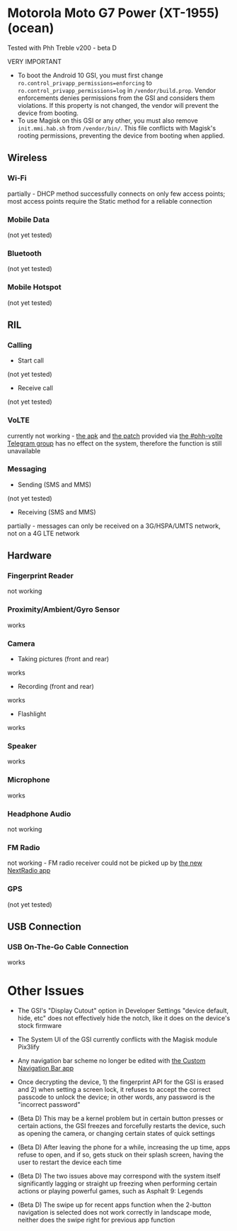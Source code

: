 # Motorola Moto G7 Power (XT-1955) (ocean)

Tested with Phh Treble v200 - beta D

VERY IMPORTANT
- To boot the Android 10 GSI, you must first change `ro.control_privapp_permissions=enforcing` to `ro.control_privapp_permissions=log` in `/vendor/build.prop`. Vendor enforcements denies permissions from the GSI and considers them violations. If this property is not changed, the vendor will prevent the device from booting.
- To use Magisk on this GSI or any other, you must also remove `init.mmi.hab.sh` from `/vendor/bin/`. This file conflicts with Magisk's rooting permissions, preventing the device from booting when applied.

## Wireless

### Wi-Fi

partially - DHCP method successfully connects on only few access points; most access points require the Static method for a reliable connection

### Mobile Data

(not yet tested)

### Bluetooth

(not yet tested)

### Mobile Hotspot

(not yet tested)

## RIL

### Calling

- Start call

(not yet tested)

- Receive call

(not yet tested)

### VoLTE

currently not working - [the apk](https://t.me/R3SPX_UPDATES/459) and [the patch](https://t.me/R3SPX_UPDATES/458) provided via [the #phh-volte Telegram group](https://t.me/phhvolte) has no effect on the system, therefore the function is still unavailable

### Messaging

- Sending (SMS and MMS)

(not yet tested)

- Receiving (SMS and MMS)


partially - messages can only be received on a 3G/HSPA/UMTS network, not on a 4G LTE network


## Hardware

### Fingerprint Reader

not working

### Proximity/Ambient/Gyro Sensor

works

### Camera

- Taking pictures (front and rear)

works

- Recording (front and rear)

works

- Flashlight

works

### Speaker

works

### Microphone

works

### Headphone Audio

not working

### FM Radio

not working - FM radio receiver could not be picked up by [the new NextRadio app](https://play.google.com/store/apps/details?id=com.nextradioapp.nextradio)

### GPS

(not yet tested)

## USB Connection

### USB On-The-Go Cable Connection

works

# Other Issues

- The GSI's "Display Cutout" option in Developer Settings "device default, hide, etc" does not effectively hide the notch, like it does on the device's stock firmware

- The System UI of the GSI currently conflicts with the Magisk module Pix3lify

- Any navigation bar scheme no longer be edited with [the Custom Navigation Bar app](https://play.google.com/store/apps/details?id=xyz.paphonb.systemuituner)

- Once decrypting the device, 1) the fingerprint API for the GSI is erased and 2) when setting a screen lock, it refuses to accept the correct passcode to unlock the device; in other words, any password is the "incorrect password"

- (Beta D) This may be a kernel problem but in certain button presses or certain actions, the GSI freezes and forcefully restarts the device, such as opening the camera, or changing certain states of quick settings

- (Beta D) After leaving the phone for a while, increasing the up time, apps refuse to open, and if so, gets stuck on their splash screen, having the user to restart the device each time

- (Beta D) The two issues above may correspond with the system itself significantly lagging or straight up freezing when performing certain actions or playing powerful games, such as Asphalt 9: Legends

- (Beta D) The swipe up for recent apps function when the 2-button navigation is selected does not work correctly in landscape mode, neither does the swipe right for previous app function
